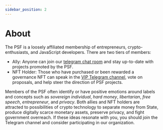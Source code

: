 ```yaml
---
sidebar_position: 2
---
```


# About

The PSF is a loosely affiliated membership of entrepreneurs, crypto-enthusiasts, and JavaScript developers. There are two tiers of members:

- Ally: Anyone can join our [telegram chat room](https://t.me/permissionless_software) and stay up-to-date with projects promoted by the PSF.
- NFT Holder: Those who have purchased or been rewarded a governance NFT can speak in the [VIP Telegram channel](https://t.me/psf_vip), vote on proposals, and help steer the direction of PSF projects.

Members of the PSF often identify or have positive emotions around labels and concepts such as *sovereign individual*, *hard money*, *libertarian*, *free speech*, *entrepreneur*, and *privacy*. Both allies and NFT holders are attracted to possibilities of crypto technology to separate money from State, produce digitally scarce monetary assets, preserve privacy, and fight government overreach. If these ideas resonate with you, you should join the Telegram channel and consider participating in our organization.
